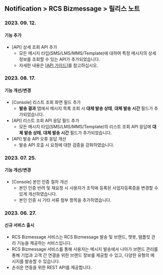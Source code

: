 ## Notification > RCS Bizmessage > 릴리스 노트

### 2023. 09. 12.
#### 기능 추가
* [API] 상세 조회 API 추가
    * 모든 메시지 타입(SMS/LMS/MMS/Template)에 대하여 특정 메시지의 상세 정보를 조회할 수 있는 API가 추가되었습니다.
    * 자세한 내용은 [[API 가이드](./api-guide/#_3)]를 참고하십시오.

### 2023. 08. 17.
#### 기능 개선/변경
* [Console] 리스트 조회 화면 필드 추가
    * **발송 결과** 탭에서 메시지 목록 조회 시 **대체 발송 상태**, **대체 발송 시간** 필드가 추가되었습니다.
* [API] 리스트 조회 API 응답 필드 추가
    * 모든 메시지 타입(SMS/LMS/MMS/Template)의 리스트 조회 API 응답에 **대체 발송 상태**, **대체 발송 시간** 필드가 추가되었습니다.
* [API] 발송 API 오류 응답 개선
    * 발송 API 호출 시 요청에 대한 검증을 강화하였습니다.

### 2023. 07. 25.
#### 기능 개선/변경
* [Console] 본인 인증 절차 개선
    * 본인 인증 반려 및 재요청 시 사용자가 조직에 등록된 사업자등록증을 변경할 수 있게 개선하였습니다.
    * 본인 인증 시 기타 서류 첨부 항목을 추가하였습니다.

### 2023. 06. 27.

#### 신규 서비스 출시
* RCS Bizmessage 서비스는 RCS Bizmessage 발송 및 브랜드, 챗봇, 템플릿 관리 기능을 제공하는 서비스입니다. 
* RCS Bizmessage 서비스를 통해 사용자는 메시지 발송에서 나아가 브랜드 관리를 통해 기업과 고객 간 연결을 위한 브랜드 정보를 제공할 수 있고, 다양한 유형의 메시지를 발송할 수 있습니다.
* 손쉬운 연동을 위한 REST API를 제공합니다.
